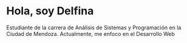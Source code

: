 <h1>Hola, soy Delfina</h1>
<p>Estudiante de la carrera de Análisis de Sistemas y Programación en la Ciudad de Mendoza. Actualmente, me enfoco en el Desarrollo Web </p>

